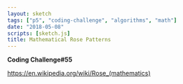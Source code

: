 ```yaml
---
layout: sketch
tags: ["p5", "coding-challenge", "algorithms", "math"]
date: "2018-05-08"
scripts: [sketch.js]
title: Mathematical Rose Patterns
---
```


**Coding Challenge#55**

<https://en.wikipedia.org/wiki/Rose_(mathematics)>

